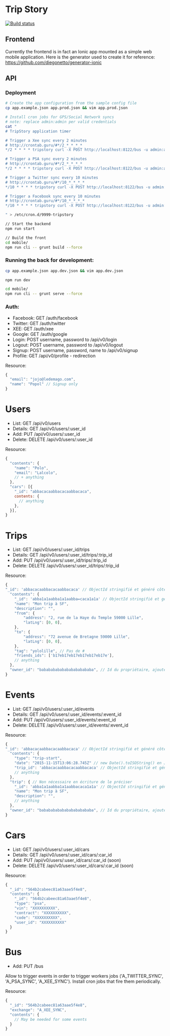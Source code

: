 # Trip Story

[![Build status](https://secure.travis-ci.org/nfroidure/TripStory.png)](https://travis-ci.org/nfroidure/TripStory)

## Frontend

Currently the frontend is in fact an Ionic app mounted as a simple web mobile
 application. Here is the generator used to create it for reference:
https://github.com/diegonetto/generator-ionic

## API

### Deployment
```sh
# Create the app configuration from the sample config file
cp app.example.json app.prod.json && vim app.prod.json

# Install cron jobs for GPS/Social Network syncs
# note: replace admin:admin per valid credentials
cat "
# TripStory application timer

# Trigger a Xee sync every 2 minutes
# http://crontab.guru/#*/2_*_*_*_*
*/2 * * * * tripstory curl -X POST http://localhost:8122/bus -u admin:admin -d \"exchange=A_XEE_SYNC\"

# Trigger a PSA sync every 2 minutes
# http://crontab.guru/#*/2_*_*_*_*
*/2 * * * * tripstory curl -X POST http://localhost:8122/bus -u admin:admin -d \"exchange=A_PSA_SYNC\"

# Trigger a Twitter sync every 10 minutes
# http://crontab.guru/#*/10_*_*_*_*
*/10 * * * * tripstory curl -X POST http://localhost:8122/bus -u admin:admin -d \"exchange=A_TWITTER_SYNC\"

# Trigger a Facebook sync every 10 minutes
# http://crontab.guru/#*/10_*_*_*_*
*/10 * * * * tripstory curl -X POST http://localhost:8122/bus -u admin:admin -d \"exchange=A_FACEBOOK_SYNC\"

" > /etc/cron.d/9999-tripstory

// Start the backend
npm run start

// Build the front
cd mobile/
npm run cli -- grunt build --force
```

### Running the back for development:

```sh
cp app.example.json app.dev.json && vim app.dev.json

npm run dev

cd mobile/
npm run cli -- grunt serve --force
```

### Auth:
- Facebook: GET /auth/facebook
- Twitter: GET /auth/twitter
- XEE: GET /auth/xee
- Google: GET /auth/google
- Login: POST username, password to /api/v0/login
- Logout: POST username, password to /api/v0/logout
- Signup: POST username, password, name to /api/v0/signup
- Profile: GET /api/v0/profile - redirection


Resource:
```js
{
  "email": "jojo@ledemago.com",
  "name": "Popol" // Signup only
}
```

# Users
- List: GET /api/v0/users
- Details: GET /api/v0/users/:user_id
- Add: PUT /api/v0/users/:user_id
- Delete: DELETE /api/v0/users/:user_id

Resource:
```js
{
  "contents": {
    "name": "Polo",
    "email": "Lalcolo",
    // + anything
  },
  "cars": [{
    "_id": "abbacacaabbacacaabbacaca",
    contents: {
      // anything
    },
  }],
}
```

# Trips
- List: GET /api/v0/users/:user_id/trips
- Details: GET /api/v0/users/:user_id/trips/:trip_id
- Add: PUT /api/v0/users/:user_id/trips/:trip_id
- Delete: DELETE /api/v0/users/:user_id/trips/:trip_id

Resource:
```js
{
"_id": 'abbacacaabbacacaabbacaca' // ObjectId stringifié et généré côté client
  "contents": {
    "_id": 'abba1a1aabba1a1aabba=caca1a1a' // ObjectId stringifié et généré côté client
    "name": "Mon trip à SF",
    "description": "",
    "from": {
        "address": "2, rue de la Haye du Temple 59000 Lille",
        "latLng": [0, 0],
    },
    "to": {
        "address": "72 avenue de Bretagne 59000 Lille",
        "latLng": [0, 0],
    },
    "tag": "yololille", // Pas de #
    "friends_ids": ['b17eb17eb17eb17eb17eb17e'],
    // anything
  },
  "owner_id": "babababababababababababa", // Id du propriétaire, ajouté par le serveur
}
```

# Events
- List: GET /api/v0/users/:user_id/events
- Details: GET /api/v0/users/:user_id/events/:event_id
- Add: PUT /api/v0/users/:user_id/events/:event_id
- Delete: DELETE /api/v0/users/:user_id/events/:event_id

Resource:
```js
{
"_id": 'abbacacaabbacacaabbacaca' // ObjectId stringifié et généré côté client
  "contents": {
    "type": "trip-start",
    "date": "2015-11-15T13:06:28.745Z" // new Date().toISOString() en JS
    "trip_id": 'abbacacaabbacacaabbacaca' // ObjectId stringifié et généré côté client
    // anything
  },
  "trip": { // Non nécessaire en écriture de le préciser
    "_id": 'abba1a1aabba1a1aabbacaca1a1a' // ObjectId stringifié et généré côté client
    "name": "Mon trip à SF",
    "description": "",
    // anything
  },
  "owner_id": "babababababababababababa", // Id du propriétaire, ajouté par le serveur
}
```

# Cars
- List: GET /api/v0/users/:user_id/cars
- Details: GET /api/v0/users/:user_id/cars/:car_id
- Add: PUT /api/v0/users/:user_id/cars/:car_id (soon)
- Delete: DELETE /api/v0/users/:user_id/cars/:car_id (soon)

Resource:
```js
{
  "_id": "564b2cabeec81a63aae5f4e8",
  "contents": {
    "_id": "564b2cabeec81a63aae5f4e8",
    "type": "psa",
    "vin": "XXXXXXXXXX",
    "contract": "XXXXXXXXXX",
    "code": "XXXXXXXXXX",
    "user_id": "XXXXXXXXXX"
  }
}
```

# Bus
- Add: PUT /bus

Allow to trigger events in order to trigger workers jobs ('A_TWITTER_SYNC',
 'A_PSA_SYNC', 'A_XEE_SYNC'). Install cron jobs that fire them periodically.

 Resource:
 ```js
 {
   "_id": "564b2cabeec81a63aae5f4e8",
   "exchange": "A_XEE_SYNC",
   "contents": {
     // May be needed for some events
   }
 }
 ```
